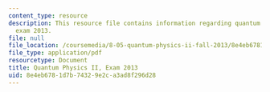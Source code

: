 ```yaml
---
content_type: resource
description: This resource file contains information regarding quantum physics II,
  exam 2013.
file: null
file_location: /coursemedia/8-05-quantum-physics-ii-fall-2013/8e4eb6781d7b74329e2ca3ad8f296d28_MIT8_05F13_final_2013.pdf
file_type: application/pdf
resourcetype: Document
title: Quantum Physics II, Exam 2013
uid: 8e4eb678-1d7b-7432-9e2c-a3ad8f296d28
---
```

